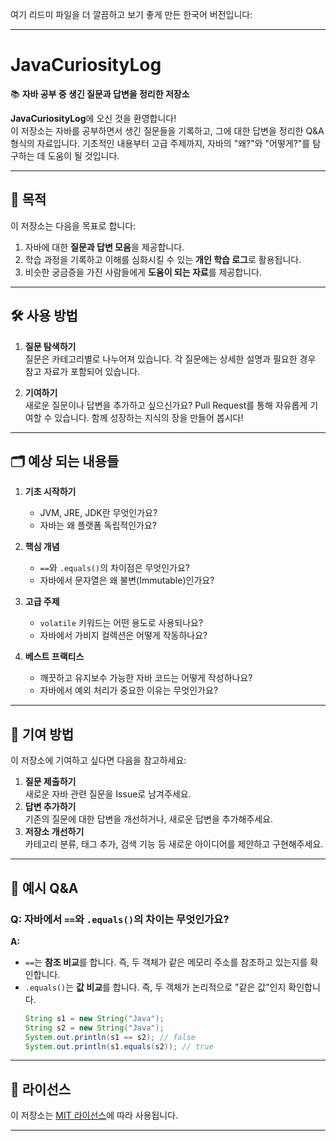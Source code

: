 여기 리드미 파일을 더 깔끔하고 보기 좋게 만든 한국어 버전입니다:  

---

# JavaCuriosityLog  
📚 **자바 공부 중 생긴 질문과 답변을 정리한 저장소**  

**JavaCuriosityLog**에 오신 것을 환영합니다!  
이 저장소는 자바를 공부하면서 생긴 질문들을 기록하고, 그에 대한 답변을 정리한 Q&A 형식의 자료입니다. 기초적인 내용부터 고급 주제까지, 자바의 "왜?"와 "어떻게?"를 탐구하는 데 도움이 될 것입니다.

---

## 🌟 목적  

이 저장소는 다음을 목표로 합니다:  
1. 자바에 대한 **질문과 답변 모음**을 제공합니다.  
2. 학습 과정을 기록하고 이해를 심화시킬 수 있는 **개인 학습 로그**로 활용됩니다.  
3. 비슷한 궁금증을 가진 사람들에게 **도움이 되는 자료**를 제공합니다.  

---

## 🛠️ 사용 방법  

1. **질문 탐색하기**  
   질문은 카테고리별로 나누어져 있습니다. 각 질문에는 상세한 설명과 필요한 경우 참고 자료가 포함되어 있습니다.  

2. **기여하기**  
   새로운 질문이나 답변을 추가하고 싶으신가요? Pull Request를 통해 자유롭게 기여할 수 있습니다. 함께 성장하는 지식의 장을 만들어 봅시다!  

---

## 🗂️ 예상 되는 내용들

1. **기초 시작하기**  
   - JVM, JRE, JDK란 무엇인가요?  
   - 자바는 왜 플랫폼 독립적인가요?  

2. **핵심 개념**  
   - `==`와 `.equals()`의 차이점은 무엇인가요?  
   - 자바에서 문자열은 왜 불변(Immutable)인가요?  

3. **고급 주제**  
   - `volatile` 키워드는 어떤 용도로 사용되나요?  
   - 자바에서 가비지 컬렉션은 어떻게 작동하나요?  

4. **베스트 프랙티스**  
   - 깨끗하고 유지보수 가능한 자바 코드는 어떻게 작성하나요?  
   - 자바에서 예외 처리가 중요한 이유는 무엇인가요?  

---

## 🤝 기여 방법  

이 저장소에 기여하고 싶다면 다음을 참고하세요:  
1. **질문 제출하기**  
   새로운 자바 관련 질문을 Issue로 남겨주세요.  
2. **답변 추가하기**  
   기존의 질문에 대한 답변을 개선하거나, 새로운 답변을 추가해주세요.  
3. **저장소 개선하기**  
   카테고리 분류, 태그 추가, 검색 기능 등 새로운 아이디어를 제안하고 구현해주세요.  

---

## 📝 예시 Q&A  

### Q: **자바에서 `==`와 `.equals()`의 차이는 무엇인가요?**  
**A:**  
- `==`는 **참조 비교**를 합니다. 즉, 두 객체가 같은 메모리 주소를 참조하고 있는지를 확인합니다.  
- `.equals()`는 **값 비교**를 합니다. 즉, 두 객체가 논리적으로 "같은 값"인지 확인합니다.  
   ```java
   String s1 = new String("Java");
   String s2 = new String("Java");
   System.out.println(s1 == s2); // false
   System.out.println(s1.equals(s2)); // true
   ```  

---

## 📌 라이선스  

이 저장소는 [MIT 라이선스](LICENSE)에 따라 사용됩니다.  

---
